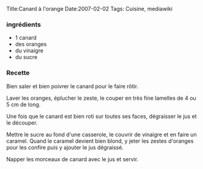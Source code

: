 Title:Canard à l'orange
Date:2007-02-02
Tags: Cuisine,  mediawiki

### ingrédients

-   1 canard
-   des oranges
-   du vinaigre
-   du sucre

### Recette

Bien saler et bien poivrer le canard pour le faire rôtir.

Laver les oranges, éplucher le zeste, le couper en très fine lamelles de
4 ou 5 cm de long.

Une fois que le canard est bien roti sur toutes ses faces, dégraisser le
jus et le découper.

Mettre le sucre au fond d'une casserole, le couvrir de vinaigre et en
faire un caramel. Quand le caramel devient bien blond, y jeter les
zestes d'oranges pour les confire puis y ajouter le jus dégraissé.

Napper les morceaux de canard avec le jus et servir.

